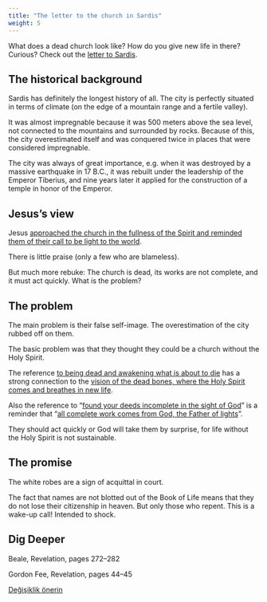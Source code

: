 ```yaml
---
title: "The letter to the church in Sardis"
weight: 5
---
```



What does a dead church look like? How do you give new life in there? Curious? Check out the [letter to Sardis](https://www.bibleserver.com/NIV/Revelation3%3A1-6).


## The historical background

<a name="bf90"></a>
Sardis has definitely the longest history of all. The city is perfectly situated in terms of climate (on the edge of a mountain range and a fertile valley).

It was almost impregnable because it was 500 meters above the sea level, not connected to the mountains and surrounded by rocks. Because of this, the city overestimated itself and was conquered twice in places that were considered impregnable.

The city was always of great importance, e.g. when it was destroyed by a massive earthquake in 17 B.C., it was rebuilt under the leadership of the Emperor Tiberius, and nine years later it applied for the construction of a temple in honor of the Emperor.


## Jesus’s view

<a name="87a6"></a>
Jesus [approached the church in the fullness of the Spirit and reminded them of their call to be light to the world](https://www.bibleserver.com/NIV/Revelation3%3A1).

There is little praise (only a few who are blameless).

But much more rebuke: The church is dead, its works are not complete, and it must act quickly. What is the problem?


## The problem

<a name="8872"></a>
The main problem is their false self-image. The overestimation of the city rubbed off on them.

The basic problem was that they thought they could be a church without the Holy Spirit.

The reference [to being dead and awakening what is about to die](https://www.bibleserver.com/NIV/Revelation3%3A1-2) has a strong connection to the [vision of the dead bones, where the Holy Spirit comes and breathes in new life](https://www.bibleserver.com/NIV/Ezekiel37).

Also the reference to “[found your deeds incomplete in the sight of God](https://www.bibleserver.com/NIV/Revelation3%3A2)” is a reminder that “[all complete work comes from God, the Father of lights](https://www.bibleserver.com/NIV/James1%3A17)”.

They should act quickly or God will take them by surprise, for life without the Holy Spirit is not sustainable.


## The promise

<a name="a7e5"></a>
The white robes are a sign of acquittal in court.

The fact that names are not blotted out of the Book of Life means that they do not lose their citizenship in heaven. But only those who repent. This is a wake-up call! Intended to shock.


## Dig Deeper

<a name="658d"></a>
Beale, Revelation, pages 272–282

Gordon Fee, Revelation, pages 44–45






[Değişiklik önerin](https://github.com/revelation-today/revelation-today/blob/main/exampleSite/content/docs/content/letters/expl/the-letter-to-the-church-in-sardis.md)
